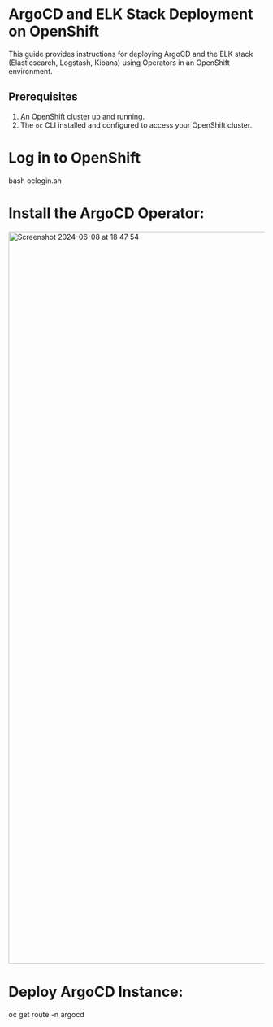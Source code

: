 # ArgoCD and ELK Stack Deployment on OpenShift

This guide provides instructions for deploying ArgoCD and the ELK stack (Elasticsearch, Logstash, Kibana) using Operators in an OpenShift environment.

## Prerequisites

1. An OpenShift cluster up and running.
2. The `oc` CLI installed and configured to access your OpenShift cluster.


# Log in to OpenShift
bash oclogin.sh

# Install the ArgoCD Operator:
<img width="1440" alt="Screenshot 2024-06-08 at 18 47 54" src="https://github.com/jowe2114/IVolve-NTI-OJT/assets/126627967/f2093cbf-4153-4696-80f8-ff49547078dc">

# Deploy ArgoCD Instance:
oc get route -n argocd


